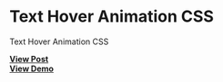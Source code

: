 # Text Hover Animation CSS
Text Hover Animation CSS

<a href="https://designdrastic.com/snippet/text-hover-animation-css"><strong>View Post</strong></a><br />
<a href="https://designdrastic.com/post/demo/text-hover-animation-css"><strong>View Demo</strong></a><br />
